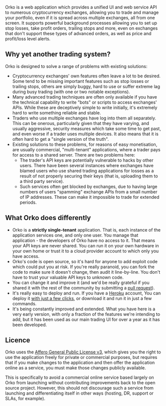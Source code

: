 Orko is a web application which provides a unified UI and web service API to numerous cryptocurrency exchanges, allowing you to trade and manage your portfolio, even if it is spread across multiple exchanges, all from one screen. It supports powerful background processes allowing you to set up stop losses, take profit orders, trailing stops and more, even on exchanges that don't support these types of advanced orders, as well as price and profit/loss level alerts.

## Why yet another trading system?

Orko is designed to solve a range of problems with existing solutions:

- Cryptocurrency exchanges' own features often leave a lot to be desired. Some tend to be missing important features such as stop losses or trailing stops, others are simply buggy, hard to use or suffer extreme lag during busy trading (with one or two notable exceptions).
- Many advanced trading techniques are often only available if you have the technical capability to write "bots" or scripts to access exchanges' APIs. While these are deceptively simple to write initially, it's extremely hard to write something reliable and stable.
- Traders who use multiple exchanges have log into them all separately. This can be onerous, particularly given that they have varying, and usually aggressive, security measures which take some time to get past, and even worse if a trader uses multiple devices. It also means that it is often hard to get a "single version of the truth".
- Existing solutions to these problems, for reasons of easy monetisation, are usually commercial, "multi-tenant" applications, where a trader pays for access to a shared server. There are two problems here:
  - The trader's API keys are potentially vulnerable to hacks by other users. There have been several instances where exchanges have blamed users who use shared trading applications for losses as a result of not properly securing their keys (that is, uploading them to a third party service).
  - Such services often get blocked by exchanges, due to having large numbers of users "spamming" exchange APIs from a small number of IP addresses. These can make it impossible to trade for extended periods.

## What Orko does differently

- Orko is a **strictly single-tenant** application. That is, each instance of the application services one, and only one user. You manage that application - the developers of Orko have no access to it. That means your API keys are never shared. You can run it on your own hardware in your own home or trust it to a cloud provider account to which only you have access.
- Orko's code is open source, so it's hard for anyone to add exploit code which could put you at risk. If you're really paranoid, you can fork the code to make sure it doesn't change, then audit it line-by-line. You don't have to trust your valuable API keys to unknown code.
- You can change it and improve it (and we'd be really grateful if you shared it with the rest of the community by submitting a [pull request](https://github.com/badgerwithagun/orko/pulls)).
- It's really easy to deploy and run. If you have a [Heroku](https://heroku.com/) account, You can deploy it [with just a few clicks](https://heroku.com/deploy?template=https://github.com/badgerwithagun/orko), or download it and run it in just a few commands.
- It's being constantly improved and extended. What you have here is a very early version, with only a fraction of the features we're intending to add, but it has been used as our main trading UI for over a year as it has been developed.

## Licence

Orko uses the [Affero General Public License v3](https://github.com/badgerwithagun/orko/blob/master/LICENSE), which gives you the right to use the application freely for private or commercial purposes, but requires that if you make changes to the application and then offer the application online as a service, you must make those changes publicly available.

This is specifically to avoid a commercial online service based largely on Orko from launching without contributing improvements back to the open source project. However, this should not discourage such a service from launching and differentiating itself in other ways (hosting, DR, support or SLAs, for example).